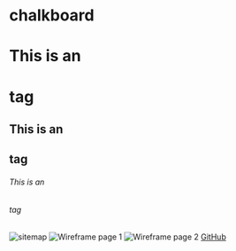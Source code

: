 # chalkboard
# This is an <h1> tag
## This is an <h2> tag
###### This is an <h6> tag

![sitemap](sitemap.png)
![Wireframe page 1](wireframe1.png)
![Wireframe page 2](wireframe2.png)
[GitHub](http://github.com)
